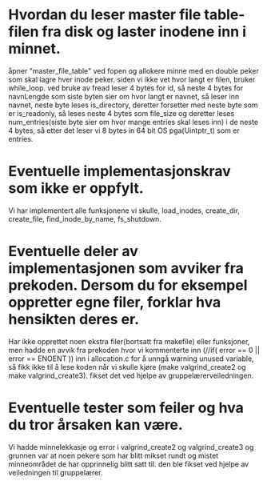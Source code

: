 # Hvordan du leser master file table-filen  fra disk og laster inodene inn i minnet.
åpner "master_file_table" ved fopen og allokere minne med en double peker som skal lagre hver inode peker. siden vi ikke vet hvor langt er filen, bruker while_loop. ved bruke av fread leser 4 bytes for id, så neste 4 bytes for navnLengde som siste byten sier om hvor langt er navnet, så leser inn navnet, neste byte leses is_directory, deretter forsetter med neste byte som er is_readonly, så leses neste 4 bytes som file_size og deretter leses num_entries(siste byte sier om hvor mange entries skal leses inn) i de neste 4 bytes, så etter det leser vi 8 bytes in 64 bit OS pga(Uintptr_t) som er entries.


# Eventuelle implementasjonskrav som ikke er oppfylt.
Vi har implementert alle funksjonene vi skulle, load_inodes, create_dir, create_file, find_inode_by_name, fs_shutdown.  

# Eventuelle deler av implementasjonen som avviker fra prekoden. Dersom du for eksempel oppretter egne filer, forklar hva hensikten deres er.
Har ikke opprettet noen ekstra filer(bortsatt fra makefile) eller funksjoner, men hadde en avvik fra prekoden hvor vi kommenterte inn (//if( error == 0 || error == ENOENT )) inn i allocation.c for å unngå warning unused variable, så fikk ikke til å lese koden når vi skulle kjøre (make valgrind_create2 og  make valgrind_create3). fikset det ved hjelpe av gruppelærerveiledningen.

# Eventuelle tester som feiler og hva du tror årsaken kan være.
Vi hadde minnelekkasje og error i valgrind_create2 og valgrind_create3 og grunnen var at noen pekere som har blitt mikset rundt og mistet minneområdet de har opprinnelig blitt satt til. den ble fikset ved hjelpe av veiledningen til gruppelærer.